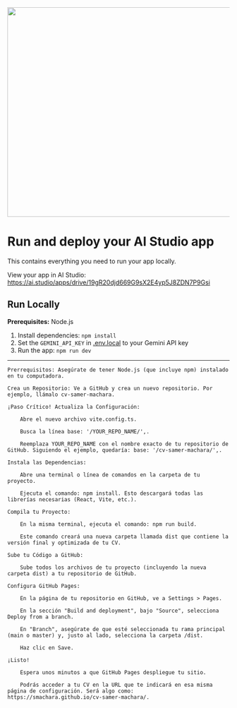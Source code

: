 <div align="center">
<img width="1200" height="475" alt="GHBanner" src="https://github.com/user-attachments/assets/0aa67016-6eaf-458a-adb2-6e31a0763ed6" />
</div>

# Run and deploy your AI Studio app

This contains everything you need to run your app locally.

View your app in AI Studio: https://ai.studio/apps/drive/19gR20djd669G9sX2E4yp5J8ZDN7P9Gsi

## Run Locally

**Prerequisites:**  Node.js


1. Install dependencies:
   `npm install`
2. Set the `GEMINI_API_KEY` in [.env.local](.env.local) to your Gemini API key
3. Run the app:
   `npm run dev`
---


    Prerrequisitos: Asegúrate de tener Node.js (que incluye npm) instalado en tu computadora.

    Crea un Repositorio: Ve a GitHub y crea un nuevo repositorio. Por ejemplo, llámalo cv-samer-machara.

    ¡Paso Crítico! Actualiza la Configuración:

        Abre el nuevo archivo vite.config.ts.

        Busca la línea base: '/YOUR_REPO_NAME/',.

        Reemplaza YOUR_REPO_NAME con el nombre exacto de tu repositorio de GitHub. Siguiendo el ejemplo, quedaría: base: '/cv-samer-machara/',.

    Instala las Dependencias:

        Abre una terminal o línea de comandos en la carpeta de tu proyecto.

        Ejecuta el comando: npm install. Esto descargará todas las librerías necesarias (React, Vite, etc.).

    Compila tu Proyecto:

        En la misma terminal, ejecuta el comando: npm run build.

        Este comando creará una nueva carpeta llamada dist que contiene la versión final y optimizada de tu CV.

    Sube tu Código a GitHub:

        Sube todos los archivos de tu proyecto (incluyendo la nueva carpeta dist) a tu repositorio de GitHub.

    Configura GitHub Pages:

        En la página de tu repositorio en GitHub, ve a Settings > Pages.

        En la sección "Build and deployment", bajo "Source", selecciona Deploy from a branch.

        En "Branch", asegúrate de que esté seleccionada tu rama principal (main o master) y, justo al lado, selecciona la carpeta /dist.

        Haz clic en Save.

    ¡Listo!

        Espera unos minutos a que GitHub Pages despliegue tu sitio.

        Podrás acceder a tu CV en la URL que te indicará en esa misma página de configuración. Será algo como: https://smachara.github.io/cv-samer-machara/.